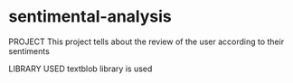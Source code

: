 # sentimental-analysis

PROJECT
This project tells about the review of the user according to their sentiments

LIBRARY USED
textblob library is used

